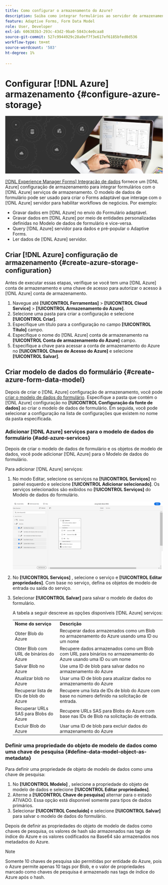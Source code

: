 ```yaml
---
title: Como configurar o armazenamento do Azure?
description: Saiba como integrar formulários ao servidor de armazenamento do Azure.
feature: Adaptive Forms, Form Data Model
role: User, Developer
exl-id: 606383b3-293c-43d2-9ba0-5843c4e0caa8
source-git-commit: 527c9944929c28a0ef7f3e617ef6185bfed0d536
workflow-type: tm+mt
source-wordcount: '583'
ht-degree: 1%

---
```


# Configurar [!DNL Azure] armazenamento {#configure-azure-storage}


![integração de dados](assets/data-integeration.png)

[[!DNL Experience Manager Forms] Integração de dados](data-integration.md) fornece um [!DNL Azure] configuração de armazenamento para integrar formulários com o [!DNL Azure] serviços de armazenamento. O modelo de dados de formulário pode ser usado para criar o Forms adaptável que interage com o [!DNL Azure] servidor para habilitar workflows de negócios. Por exemplo:

* Gravar dados em [!DNL Azure] no envio do Formulário adaptável.
* Gravar dados em [!DNL Azure] por meio de entidades personalizadas definidas no Modelo de dados de formulário e vice-versa.
* Query [!DNL Azure] servidor para dados e pré-popular o Adaptive Forms.
* Ler dados de [!DNL Azure] servidor.

## Criar [!DNL Azure] configuração de armazenamento {#create-azure-storage-configuration}

Antes de executar essas etapas, verifique se você tem uma [!DNL Azure] conta de armazenamento e uma chave de acesso para autorizar o acesso à [!DNL Azure] conta de armazenamento.

1. Navegue até **[!UICONTROL Ferramentas]** > **[!UICONTROL Cloud Service]** > **[!UICONTROL Armazenamento do Azure]**.
1. Selecione uma pasta para criar a configuração e selecione **[!UICONTROL Criar]**.
1. Especifique um título para a configuração no campo **[!UICONTROL Título]** campo.
1. Especifique o nome do [!DNL Azure] conta de armazenamento na **[!UICONTROL Conta de armazenamento do Azure]** campo.
1. Especifique a chave para acessar a conta de armazenamento do Azure no **[!UICONTROL Chave de Acesso do Azure]** e selecione **[!UICONTROL Salvar]**.

## Criar modelo de dados do formulário {#create-azure-form-data-model}

Depois de criar o [!DNL Azure] configuração de armazenamento, você pode [criar o modelo de dados do formulário](create-form-data-models.md). Especifique a pasta que contém o [!DNL Azure] configuração no **[!UICONTROL Configuração da fonte de dados]** ao criar o modelo de dados de formulário. Em seguida, você pode selecionar a configuração na lista de configurações que existem no nome da pasta especificada.

### Adicionar [!DNL Azure] serviços para o modelo de dados do formulário {#add-azure-services}

Depois de criar o modelo de dados de formulário e os objetos de modelo de dados, você pode adicionar [!DNL Azure] para o Modelo de dados do formulário.

Para adicionar [!DNL Azure] serviços:

1. No modo Editar, selecione os serviços na **[!UICONTROL Serviços]** no painel esquerdo e selecione **[!UICONTROL Adicionar selecionado]**. Os serviços selecionados são exibidos no **[!UICONTROL Serviços]** do Modelo de dados do formulário.

   ![Adicionar serviços selecionados](assets/select-services.png)

1. No **[!UICONTROL Serviços]** , selecione o serviço e **[!UICONTROL Editar propriedades]**. Com base no serviço, defina os objetos de modelo de entrada ou saída do serviço.

1. Selecionar **[!UICONTROL Salvar]** para salvar o modelo de dados do formulário.

   A tabela a seguir descreve as opções disponíveis [!DNL Azure] serviços:

   <table>
    <tbody>
     <tr>
      <th><strong>Nome do serviço</strong></th>
      <th><strong>Descrição</strong></th>
     </tr>
     <tr>
      <td>Obter Blob do Azure</td>
      <td>Recuperar dados armazenados como um Blob no armazenamento do Azure usando uma ID ou um nome</td>
     </tr>
     <tr>
      <td>Obter Blob com URL de binários do Azure</td>
      <td>Recupere dados armazenados como um Blob com URL para binários no armazenamento do Azure usando uma ID ou um nome</td>
     </tr>
     <tr>
      <td>Salvar Blob no Azure</td>
      <td>Use uma ID de blob para salvar dados no armazenamento do Azure</td>
     </tr>
     <tr>
      <td>Atualizar blob no Azure</td>
      <td>Usar uma ID de blob para atualizar dados no armazenamento do Azure</td>
     </tr>
     <tr>
      <td>Recuperar lista de IDs de blob do Azure</td>
      <td>Recupere uma lista de IDs de blob do Azure com base no número definido na solicitação de entrada.</td>
     </tr>
     <tr>
      <td>Recuperar URLs SAS para Blobs do Azure</td>
      <td>Recupere URLs SAS para Blobs do Azure com base nas IDs de Blob na solicitação de entrada.</td>
     </tr>
     <tr>
      <td>Excluir Blob do Azure</td>
      <td>Usar uma ID de blob para excluir dados do armazenamento do Azure</td>
     </tr>
    </tbody>
   </table>

### Definir uma propriedade do objeto de modelo de dados como uma chave de pesquisa {#define-data-model-object-as-metadata}

Para definir uma propriedade de objeto de modelo de dados como uma chave de pesquisa:

1. No **[!UICONTROL Modelo]** , selecione a propriedade do objeto de modelo de dados e selecione **[!UICONTROL Editar propriedades]**.
1. Alterne a **[!UICONTROL Chave de pesquisa]** alternar para o estado ATIVADO. Essa opção está disponível somente para tipos de dados primários.
1. Selecionar **[!UICONTROL Concluído]** e selecione **[!UICONTROL Salvar]** para salvar o modelo de dados do formulário.

Depois de definir as propriedades do objeto de modelo de dados como chaves de pesquisa, os valores de hash são armazenados nas tags de índice do Azure e os valores codificados na Base64 são armazenados nos metadados do Azure.

>[!NOTE]
>
>Somente 10 chaves de pesquisa são permitidas por entidade do Azure, pois o Azure permite apenas 10 tags por Blob, e o valor de propriedades marcado como chaves de pesquisa é armazenado nas tags de índice do Azure após o hash.

<!--

>[!MORELIKETHIS]
>
>* [Configure data sources for AEM Forms](/help/forms/configure-data-sources.md)
>* [Integrate Microsoft Dynamics 365 and Salesforce with Adaptive Forms](/help/forms/configure-msdynamics-salesforce.md)
>  [Add Forms Portal to an AEM Sites page](/help/forms/configure-forms-portal.md)

-->